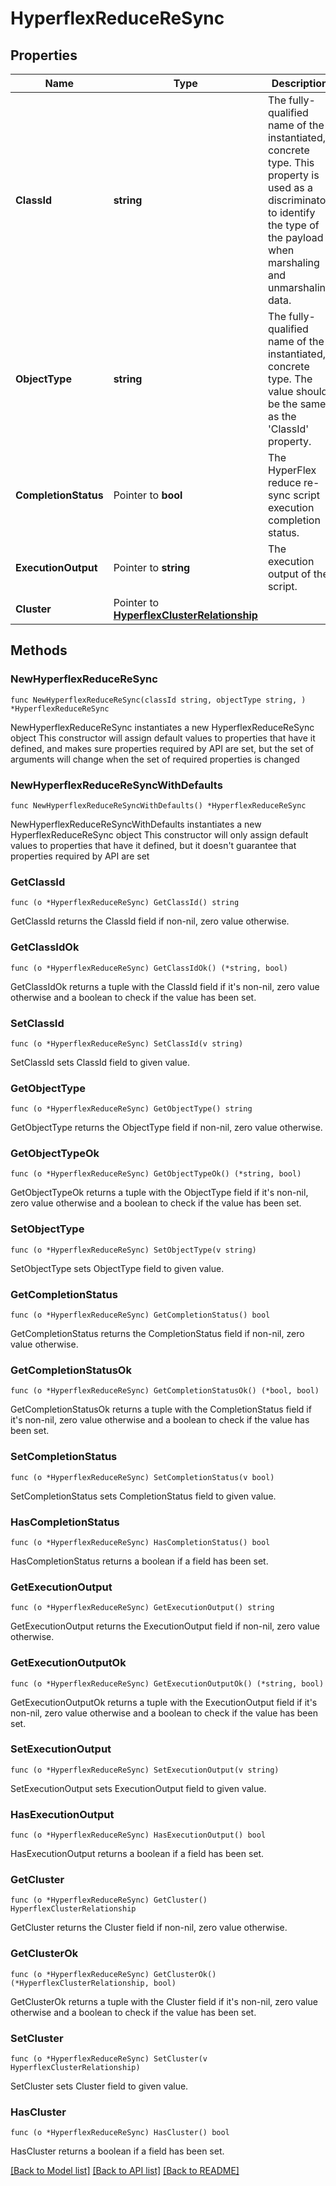 # HyperflexReduceReSync

## Properties

Name | Type | Description | Notes
------------ | ------------- | ------------- | -------------
**ClassId** | **string** | The fully-qualified name of the instantiated, concrete type. This property is used as a discriminator to identify the type of the payload when marshaling and unmarshaling data. | [default to "hyperflex.ReduceReSync"]
**ObjectType** | **string** | The fully-qualified name of the instantiated, concrete type. The value should be the same as the &#39;ClassId&#39; property. | [default to "hyperflex.ReduceReSync"]
**CompletionStatus** | Pointer to **bool** | The HyperFlex reduce re-sync script execution completion status. | [optional] 
**ExecutionOutput** | Pointer to **string** | The execution output of the script. | [optional] [readonly] 
**Cluster** | Pointer to [**HyperflexClusterRelationship**](HyperflexClusterRelationship.md) |  | [optional] 

## Methods

### NewHyperflexReduceReSync

`func NewHyperflexReduceReSync(classId string, objectType string, ) *HyperflexReduceReSync`

NewHyperflexReduceReSync instantiates a new HyperflexReduceReSync object
This constructor will assign default values to properties that have it defined,
and makes sure properties required by API are set, but the set of arguments
will change when the set of required properties is changed

### NewHyperflexReduceReSyncWithDefaults

`func NewHyperflexReduceReSyncWithDefaults() *HyperflexReduceReSync`

NewHyperflexReduceReSyncWithDefaults instantiates a new HyperflexReduceReSync object
This constructor will only assign default values to properties that have it defined,
but it doesn't guarantee that properties required by API are set

### GetClassId

`func (o *HyperflexReduceReSync) GetClassId() string`

GetClassId returns the ClassId field if non-nil, zero value otherwise.

### GetClassIdOk

`func (o *HyperflexReduceReSync) GetClassIdOk() (*string, bool)`

GetClassIdOk returns a tuple with the ClassId field if it's non-nil, zero value otherwise
and a boolean to check if the value has been set.

### SetClassId

`func (o *HyperflexReduceReSync) SetClassId(v string)`

SetClassId sets ClassId field to given value.


### GetObjectType

`func (o *HyperflexReduceReSync) GetObjectType() string`

GetObjectType returns the ObjectType field if non-nil, zero value otherwise.

### GetObjectTypeOk

`func (o *HyperflexReduceReSync) GetObjectTypeOk() (*string, bool)`

GetObjectTypeOk returns a tuple with the ObjectType field if it's non-nil, zero value otherwise
and a boolean to check if the value has been set.

### SetObjectType

`func (o *HyperflexReduceReSync) SetObjectType(v string)`

SetObjectType sets ObjectType field to given value.


### GetCompletionStatus

`func (o *HyperflexReduceReSync) GetCompletionStatus() bool`

GetCompletionStatus returns the CompletionStatus field if non-nil, zero value otherwise.

### GetCompletionStatusOk

`func (o *HyperflexReduceReSync) GetCompletionStatusOk() (*bool, bool)`

GetCompletionStatusOk returns a tuple with the CompletionStatus field if it's non-nil, zero value otherwise
and a boolean to check if the value has been set.

### SetCompletionStatus

`func (o *HyperflexReduceReSync) SetCompletionStatus(v bool)`

SetCompletionStatus sets CompletionStatus field to given value.

### HasCompletionStatus

`func (o *HyperflexReduceReSync) HasCompletionStatus() bool`

HasCompletionStatus returns a boolean if a field has been set.

### GetExecutionOutput

`func (o *HyperflexReduceReSync) GetExecutionOutput() string`

GetExecutionOutput returns the ExecutionOutput field if non-nil, zero value otherwise.

### GetExecutionOutputOk

`func (o *HyperflexReduceReSync) GetExecutionOutputOk() (*string, bool)`

GetExecutionOutputOk returns a tuple with the ExecutionOutput field if it's non-nil, zero value otherwise
and a boolean to check if the value has been set.

### SetExecutionOutput

`func (o *HyperflexReduceReSync) SetExecutionOutput(v string)`

SetExecutionOutput sets ExecutionOutput field to given value.

### HasExecutionOutput

`func (o *HyperflexReduceReSync) HasExecutionOutput() bool`

HasExecutionOutput returns a boolean if a field has been set.

### GetCluster

`func (o *HyperflexReduceReSync) GetCluster() HyperflexClusterRelationship`

GetCluster returns the Cluster field if non-nil, zero value otherwise.

### GetClusterOk

`func (o *HyperflexReduceReSync) GetClusterOk() (*HyperflexClusterRelationship, bool)`

GetClusterOk returns a tuple with the Cluster field if it's non-nil, zero value otherwise
and a boolean to check if the value has been set.

### SetCluster

`func (o *HyperflexReduceReSync) SetCluster(v HyperflexClusterRelationship)`

SetCluster sets Cluster field to given value.

### HasCluster

`func (o *HyperflexReduceReSync) HasCluster() bool`

HasCluster returns a boolean if a field has been set.


[[Back to Model list]](../README.md#documentation-for-models) [[Back to API list]](../README.md#documentation-for-api-endpoints) [[Back to README]](../README.md)


